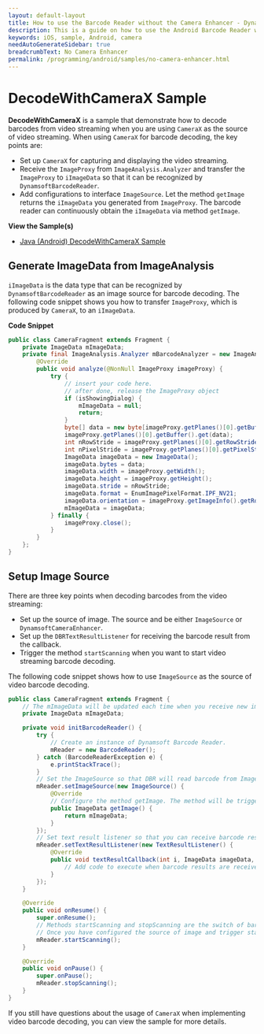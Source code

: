 ```yaml
---
layout: default-layout
title: How to use the Barcode Reader without the Camera Enhancer - Dynamsoft Barcode Reader for Android
description: This is a guide on how to use the Android Barcode Reader with the CameraX component instead of Camera Enhancer.
keywords: iOS, sample, Android, camera
needAutoGenerateSidebar: true
breadcrumbText: No Camera Enhancer
permalink: /programming/android/samples/no-camera-enhancer.html
---
```


# DecodeWithCameraX Sample

**DecodeWithCameraX** is a sample that demonstrate how to decode barcodes from video streaming when you are using `CameraX` as the source of video streaming. When using `CameraX` for barcode decoding, the key points are:

- Set up `CameraX` for capturing and displaying the video streaming.
- Receive the `ImageProxy` from `ImageAnalysis.Analyzer` and transfer the `ImageProxy` to `iImageData` so that it can be recognized by `DynamsoftBarcodeReader`.
- Add configurations to interface `ImageSource`. Let the method `getImage` returns the `iImageData` you generated from `ImageProxy`. The barcode reader can continuously obtain the `iImageData` via method `getImage`.

**View the Sample(s)**

- <a href="https://github.com/Dynamsoft/barcode-reader-mobile-samples/tree/main/android/Java/DecodeWithCameraX/" target="_blank">Java (Android) DecodeWithCameraX Sample</a>

## Generate ImageData from ImageAnalysis

`iImageData` is the data type that can be recognized by `DynamsoftBarcodeReader` as an image source for barcode decoding. The following code snippet shows you how to transfer `ImageProxy`, which is produced by `CameraX`, to an `iImageData`.

**Code Snippet**

```java
public class CameraFragment extends Fragment {
    private ImageData mImageData;
    private final ImageAnalysis.Analyzer mBarcodeAnalyzer = new ImageAnalysis.Analyzer() {
        @Override
        public void analyze(@NonNull ImageProxy imageProxy) {
            try {
                // insert your code here.
                // after done, release the ImageProxy object
                if (isShowingDialog) {
                    mImageData = null;
                    return;
                }
                byte[] data = new byte[imageProxy.getPlanes()[0].getBuffer().remaining()];
                imageProxy.getPlanes()[0].getBuffer().get(data);
                int nRowStride = imageProxy.getPlanes()[0].getRowStride();
                int nPixelStride = imageProxy.getPlanes()[0].getPixelStride();
                ImageData imageData = new ImageData();
                imageData.bytes = data;
                imageData.width = imageProxy.getWidth();
                imageData.height = imageProxy.getHeight();
                imageData.stride = nRowStride;
                imageData.format = EnumImagePixelFormat.IPF_NV21;
                imageData.orientation = imageProxy.getImageInfo().getRotationDegrees();
                mImageData = imageData;
            } finally {
                imageProxy.close();
            }
        }
    };
}
```

## Setup Image Source

There are three key points when decoding barcodes from the video streaming:

- Set up the source of image. The source and be either `ImageSource` or `DynamsoftCameraEnhancer`.
- Set up the `DBRTextResultListener` for receiving the barcode result from the callback.
- Trigger the method `startScanning` when you want to start video streaming barcode decoding.

The following code snippet shows how to use `ImageSource` as the source of video barcode decoding.

```java
public class CameraFragment extends Fragment {
    // The mImageData will be updated each time when you receive new image from ImageAnalysis
    private ImageData mImageData;

    private void initBarcodeReader() {
        try {
            // Create an instance of Dynamsoft Barcode Reader.
            mReader = new BarcodeReader();
        } catch (BarcodeReaderException e) {
            e.printStackTrace();
        }
        // Set the ImageSource so that DBR will read barcode from ImageSource.
        mReader.setImageSource(new ImageSource() {
            @Override
            // Configure the method getImage. The method will be triggered each time when the library finished processing the previous image.
            public ImageData getImage() {
                return mImageData;
            }
        });
        // Set text result listener so that you can receive barcode result from textResultCallback.
        mReader.setTextResultListener(new TextResultListener() {
            @Override
            public void textResultCallback(int i, ImageData imageData, TextResult[] textResults) {
                // Add code to execute when barcode results are received.
            }
        });
    }

    @Override
    public void onResume() {
        super.onResume();
        // Methods startScanning and stopScanning are the switch of barcode decoding thread.
        // Once you have configured the source of image and trigger startScanning, you will be able to receive barcode result from textResultCallback.
        mReader.startScanning();
    }

    @Override
    public void onPause() {
        super.onPause();
        mReader.stopScanning();
    }
}
```

If you still have questions about the usage of `CameraX` when implementing video barcode decoding, you can view the sample for more details.
